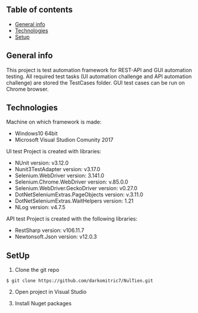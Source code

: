 ## Table of contents
* [General info](#general-info)
* [Technologies](#Technologies)
* [Setup](#SetUp)

## General info
This project is test automation framework for REST-API and GUI automation testing. All required test tasks (UI automation challenge and API automation challenge) are stored the TestCases folder. GUI test cases can be run on Chrome browser.

## Technologies
Machine on which framework is made:
* Windows10 64bit 
* Microsoft Visual Studion Comunity 2017
 
UI test Project is created with libraries:
* NUnit version: v3.12.0
* Nunit3TestAdapter version: v3.17.0 
* Selenium.WebDriver version: 3.141.0 
* Selenium.Chrome.WebDriver version: v.85.0.0 
* Selenium.WebDriver.GeckoDriver version: v0.27.0 
* DotNetSeleniumExtras.PageObjects version: v.3.11.0
* DotNetSeleniumExtras.WaitHelpers version: 1.21
* NLog version: v4.7.5

API test Project is created with the following libraries:
* RestSharp version: v106.11.7
* Newtonsoft.Json version: v12.0.3 

## SetUp
1. Clone the git repo
```
$ git clone https://github.com/darkomitric7/NulTien.git
```

2. Open project in Visual Studio

3. Install Nuget packages


